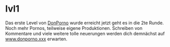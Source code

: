 lvl1
====

Das erste Level von <a href="http://donporno.xxx">DonPorno</a> wurde erreicht jetzt geht es in die 2te Runde.
Noch mehr Pornos, teilweise eigene Produktionen. Schreiben von Kommentare und viele weitere tolle neuerungen werden dich demnächst auf www.donporno.xxx erwarten.
